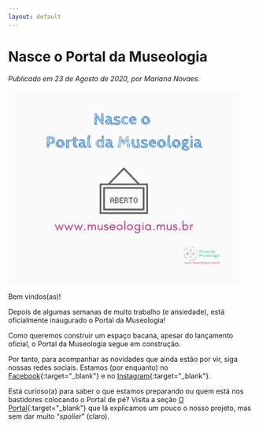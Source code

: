 ```yaml
---
layout: default
---
```


# Nasce o Portal da Museologia

_Publicado em 23 de Agosto de 2020, por Mariana Novaes._

![Post](/assets/images/post_inauguracao.jpg)

Bem vindos(as)!

Depois de algumas semanas de muito trabalho (e ansiedade), está oficialmente inaugurado o Portal da Museologia!

Como queremos construir um espaço bacana, apesar do lançamento oficial, o Portal da Museologia segue em construção.

Por tanto, para acompanhar as novidades que ainda estão por vir, siga nossas redes sociais. Estamos (por enquanto) no [Facebook](https://www.facebook.com/PortaldaMuseologia/){:target="_blank"} e no [Instagram](https://www.instagram.com/portaldamuseologia/){:target="_blank"}.

Está curioso(a) para saber o que estamos preparando ou quem está nos bastidores colocando o Portal de pé? Visita a seção [O Portal](https://www.museologia.mus.br/oportal){:target="_blank"} que lá explicamos um pouco o nosso projeto, mas sem dar muito “_spolier_” (claro).
